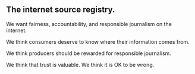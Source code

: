## The internet source registry.

We want fairness, accountability, and responsible journalism on the internet. 

We think consumers deserve to know where their information comes from.

We think producers should be rewarded for responsible journalism.

We think that trust is valuable. We think it is OK to be wrong.
